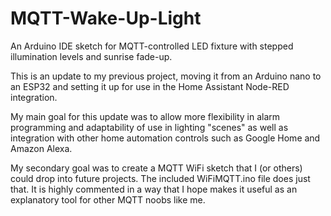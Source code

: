 # MQTT-Wake-Up-Light
An Arduino IDE sketch for MQTT-controlled LED fixture with stepped illumination levels and sunrise fade-up.

This is an update to my previous project, moving it from an Arduino nano to an ESP32 and setting it up for use 
in the Home Assistant Node-RED integration.

My main goal for this update was to allow more flexibility in alarm programming and adaptability of use in lighting
"scenes" as well as integration with other home automation controls such as Google Home and Amazon Alexa.

My secondary goal was to create a MQTT WiFi sketch that I (or others) could drop into future projects. 
The included WiFiMQTT.ino file does just that.  It is highly commented in a way that I hope makes it useful as an explanatory tool for other MQTT noobs like me.
